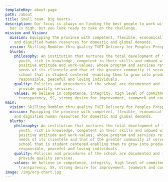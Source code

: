 ```yaml
---
templateKey: about-page
path: /about
title: Small team. Big hearts.
description: Our focus is always on finding the best people to work with. Our
  bar is high, but you look ready to take on the challenge.
mission and Vision:
  mission: Equipping the province with competent, flexible, economically stable
    and dignified human resources for domestic and global demands.
  vision: Skilling Romblon thru quality TVET Delivery for Peoples Prosperity
  blurbs:
    philosophy: An institution that nurtures the total development of the Filipino
      youth, rich in knowledge, competent in their skills and imbued with
      positive attitude and work-values; whose program and services reflect the
      needs of its clientele and that of the greater community it serves; a
      school that is student centered  enabling them to grow into producing,
      responsible, peaceful and loving individuals.
    quality: Policies and procedures of the school are documented and implemented to
      provide quality services.
    values: We believe in competence, integrity, high level of commitment,
      transparency, 5S, strong desire for improvement, teamwork and cooperation.
main:
  vision: Skilling Romblon thru quality TVET Delivery for Peoples Prosperity.
  mission: Equipping the province with competent, flexible, economically stable
    and dignified human resources for domestic and global demands.
  blurbs:
    philosophy: An institution that nurtures the total development of the Filipino
      youth, rich in knowledge, competent in their skills and imbued with
      positive attitude and work-values; whose program and services reflect the
      needs of its clientele and that of the greater community it serves; a
      school that is student centered enabling them to grow into producing,
      responsible, peaceful and loving individuals.
    quality: Policies and procedures of the school are documented and implemented to
      provide quality services.
    values: We believe in competence, integrity, high level of commitment,
      transparency, 5S, strong desire for improvement, teamwork and cooperation.
image: /img/org-chart.jpg
---
```

